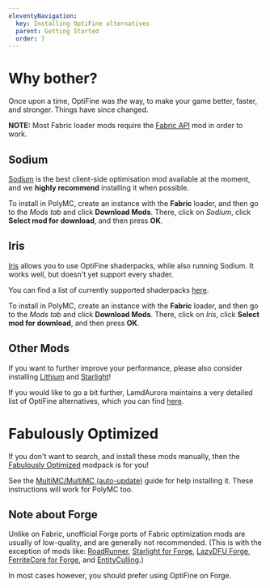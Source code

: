 ```yaml
---
eleventyNavigation:
  key: Installing OptiFine alternatives
  parent: Getting Started
  order: 7
---
```


# Why bother?

Once upon a time, OptiFine was *the* way, to make your game better, faster, and stronger. Things have since changed.

**NOTE:** Most Fabric loader mods require the [Fabric API](../download-mods/#fabric) mod in order to work.

## Sodium

[Sodium](https://modrinth.com/mod/sodium) is the best client-side optimisation mod available at the moment, and we **highly recommend** installing it when possible.

To install in PolyMC, create an instance with the **Fabric** loader, and then go to the *Mods tab* and click **Download Mods**. There, click on *Sodium*, click **Select mod for download**, and then press **OK**.

## Iris

[Iris](https://irisshaders.net/) allows you to use OptiFine shaderpacks, while also running Sodium. It works well, but doesn't yet support every shader.

You can find a list of currently supported shaderpacks [here](https://github.com/IrisShaders/Iris/blob/trunk/docs/supportedshaders.md).

To install in PolyMC, create an instance with the **Fabric** loader, and then go to the *Mods tab* and click **Download Mods**. There, click on *Iris*, click **Select mod for download**, and then press **OK**.

## Other Mods

If you want to further improve your performance, please also consider installing [Lithium](https://modrinth.com/mod/lithium) and [Starlight](https://modrinth.com/mod/starlight)!

If you would like to go a bit further, LamdAurora maintains a very detailed list of OptiFine alternatives, which you can find [here](https://lambdaurora.dev/optifine_alternatives/).

# Fabulously Optimized

If you don't want to search, and install these mods manually, then the [Fabulously Optimized](https://github.com/Fabulously-Optimized/fabulously-optimized) modpack is for you!

See the [MultiMC/MultiMC (auto-update)](https://github.com/Fabulously-Optimized/fabulously-optimized/wiki/Install-instructions#multimc-auto-update) guide for help installing it. These instructions will work for PolyMC too.

## Note about Forge

Unlike on Fabric, unofficial Forge ports of Fabric optimization mods are usually of low-quality, and are generally not recommended. (This is with the exception of mods like: [RoadRunner](https://www.curseforge.com/minecraft/mc-mods/roadrunner), [Starlight for Forge](https://modrinth.com/mod/starlight-forge), [LazyDFU Forge](https://www.curseforge.com/minecraft/mc-mods/lazy-dfu-forge), [FerriteCore for Forge](https://www.curseforge.com/minecraft/mc-mods/ferritecore), and [EntityCulling](https://www.curseforge.com/minecraft/mc-mods/entityculling).)

In most cases however, you should prefer using OptiFine on Forge.
